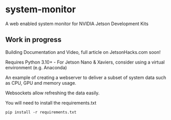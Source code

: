 # system-monitor
A web enabled system monitor for NVIDIA Jetson Development Kits

## Work in progress

Building Documentation and Video, full article on JetsonHacks.com soon!

Requires Python 3.10+ - For Jetson Nano & Xaviers, consider using a virtual environment (e.g. Anaconda)

An example of creating a webserver to deliver a subset of system data such as CPU, GPU and memory usage.

Websockets allow refreshing the data easily.

You will need to install the requirements.txt
```
pip install -r requirements.txt
```
